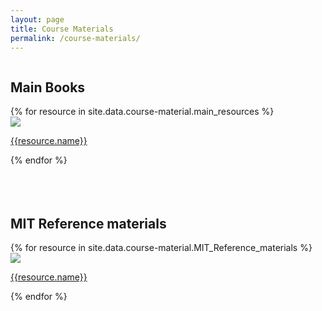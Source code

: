 ```yaml
---
layout: page
title: Course Materials
permalink: /course-materials/
---
```













<div style="width:100%; float: left">
    <div class="Course-material-pic-gallary">
        <h2>    Main Books</h2>
        {% for resource in site.data.course-material.main_resources %}
        <div class="Course-materual--image-cover-container">
            <img src="{{ resource.pic | prepend: site.baseurl }}" class="Course-material--image-cover">
            <p><a href="{{resource.address}}">{{resource.name}}</a></p>
        </div>
        {% endfor %}
    </div>
</div>


<br><br><br><br><br><br><br><br><br><br><br><br>


<div style="width:100%; float: left">
    <div class="Course-material-pic-gallary">
        <h2>MIT Reference materials</h2>
        {% for resource in site.data.course-material.MIT_Reference_materials %}
        <div class="Course-materual--image-cover-container">
            <img src="{{ resource.pic | prepend: site.baseurl }}" class="Course-material--image-cover">
            <p><a href="{{resource.address}}">{{resource.name}}</a></p>
        </div>
        {% endfor %}
    </div>
</div>

<br><br><br><br><br><br><br><br><br><br><br><br><br>

















































































<!-- 


<p><big><big><big>Network security Books:</big></big></big></p>

<br>


<p><big><font color="red"> 1- Cryptography and Network Security: Principles and Practice Books by William Stallings </font><big>
<br><br>

<a href="https://github.com/mahdi-javid/computer-systems-security/raw/master/download/7th%20Edition-cryptography%20and%20network%20security%20stallings.pdf">
<img border="0" alt="Cryptography and Network Security: Principles and Practice (7th Edition) by William Stallings" src="https://github.com/mahdi-javid/computer-systems-security/blob/master/download/Cryptography%20and%20Network%20Security%20Principles%20and%20Practice%20(7th%20Edition)%20by%20William%20Stallings.jpg?raw=true" width="180" height="250" hspace="50">
</a>

Cryptography and Network Security: Principles and Practice (6th Edition) by William Stallings 
<a  href="https://github.com/mahdi-javid/computer-systems-security/raw/master/download/(DR.zeinab%20Movahedi)%5BWilliam_Stallings%5D_Cryptography_and_Network_Security.pdf">
<img border="0" alt="Cryptography and Network Security: Principles and Practice (6th Edition) by William Stallings" src="https://github.com/mahdi-javid/computer-systems-security/blob/master/download/Cryptography%20and%20Network%20Security%20Principles%20and%20Practice%20(6th%20Edition)%20by%20William%20Stallings.jpg?raw=true" width="180" height="250" hspace="50">
</a>


<a  href="https://github.com/mahdi-javid/computer-systems-security/raw/master/download/(DR.zeinab%20Movahedi)%20Cryptography%20and%20Network%20Security%20Principles%20and%20Practice%20Fifth%20Edition%20by%20William%20Stallings.pdf">
<img border="0" alt="Cryptography and Network Security Principles and Practice (5th Edition) by William Stallings" src="https://github.com/mahdi-javid/computer-systems-security/blob/master/download/Cryptography%20and%20Network%20Security%20Principles%20and%20Practice%20(5th%20Edition)%20by%20William%20Stallings.jpg?raw=true" width="180" height="250" hspace="50">
</a>


<br><br><br><br>
<p hspace="50"><font color="red">2- Network Security Essentials: Applications and Standards Books by William Stallings</font><br></p>
<a  href="https://github.com/mahdi-javid/computer-systems-security/raw/master/download/(DR.zeinab%20Movahedi)%5BWilliam_Stallings%5D_Network_Security_Essentials__A.pdf">
<img border="0" alt="Network Security Essentials: Applications and Standards (4thEdition) by William Stallings" src="https://github.com/mahdi-javid/computer-systems-security/blob/master/download/Network%20Security%20Essentials%20Applications%20and%20Standards%20(4thEdition)%20by%20William%20Stallings.jpg?raw=true" width="180" height="250" hspace="50">
</a>




<br><br><br><br>
<p hspace="50"><font color="red">3- Computer Networking: A Top-Down Approach Book by Jim Kurose</font><br></p>
<a  href="https://github.com/mahdi-javid/computer-systems-security/raw/master/download/fqo47.Computer.Networking.A.TopDown.Approach.6th.Edition.pdf">
<img border="0" alt="Computer Networking: A Top-Down Approach Book by Jim Kurose" src="https://github.com/mahdi-javid/computer-systems-security/blob/master/download/computernetworkingatop-downapproach6thedition-1-638.jpg?raw=true" width="180" height="250" hspace="50">
</a>



<br><br>

-->